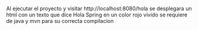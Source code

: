 Al ejecutar el proyecto y visitar http://localhost:8080/hola se desplegara un html con un texto que dice Hola Spring en un color rojo vivido se requiere de java y mvn para su correcta compilacion 
